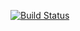 [![Build Status](https://travis-ci.org/Tallestthomas/tomrasmussen.svg?branch=master)](https://travis-ci.org/Tallestthomas/tomrasmussen)
